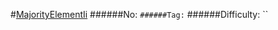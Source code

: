 #[MajorityElementIi](https://leetcode.com/problems/majority-element-ii/)
######No: ``
######Tag: ``
######Difficulty: ``
